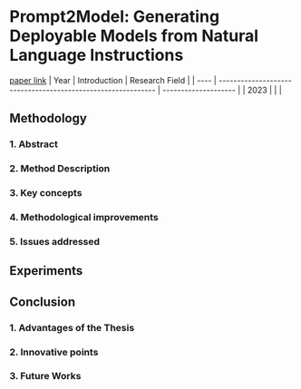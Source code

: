# Prompt2Model: Generating Deployable Models from Natural Language Instructions
[paper link](https://arxiv.org/pdf/2308.12261) 
| Year | Introduction                                                         | Research Field                 |
| ---- | ------------------------------------------------------------ | -------------------- |
| 2023 |          |          |

## Methodology

### 1. Abstract
  
### 2. Method Description 
  
### 3. Key concepts
  
### 4. Methodological improvements


### 5. Issues addressed 
  
## Experiments

## Conclusion

### 1. Advantages of the Thesis
  
### 2. Innovative points
  
### 3. Future Works
 
